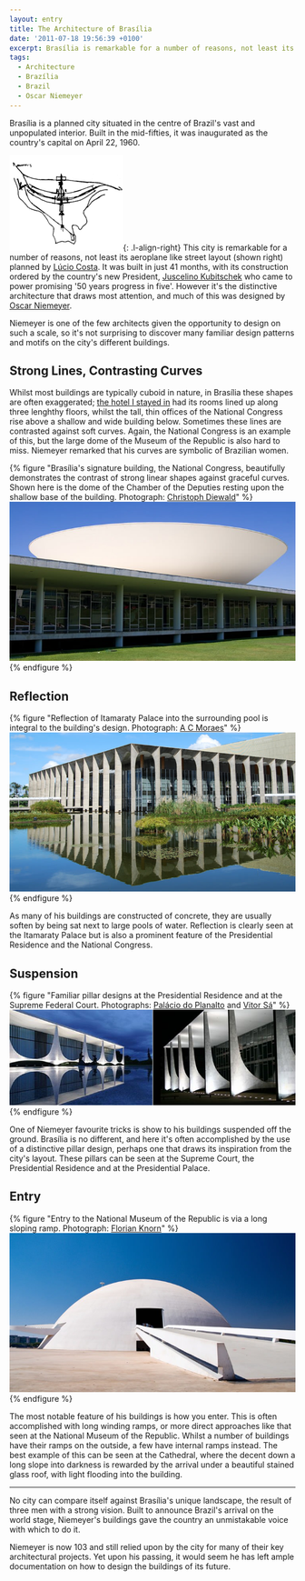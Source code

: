 ```yaml
---
layout: entry
title: The Architecture of Brasília
date: '2011-07-18 19:56:39 +0100'
excerpt: Brasília is remarkable for a number of reasons, not least its aeroplane like street layout planned by Lúcio Costa. However it's the distinctive architecture that draws most attention, and much of this was designed by Oscar Niemeyer. Few architects are given the opportunity to design on such a scale, so it's unsurprising that I recognised many familiar patterns and motifs appearing throughout the city's many different buildings.
tags:
  - Architecture
  - Brazília
  - Brazil
  - Oscar Niemeyer
---
```

Brasília is a planned city situated in the centre of Brazil's vast and unpopulated interior. Built in the mid-fifties, it was inaugurated as the country's capital on April 22, 1960.

![Sketched plan of Brasília](/assets/images/2011/07/brasilia_plan.png){: .l-align-right} This city is remarkable for a number of reasons, not least its aeroplane like street layout (shown right) planned by [Lúcio Costa][1]. It was built in just 41 months, with its construction ordered by the country's new President, [Juscelino Kubitschek][2] who came to power promising '50 years progress in five'. However it's the distinctive architecture that draws most attention, and much of this was designed by [Oscar Niemeyer][3].

Niemeyer is one of the few architects given the opportunity to design on such a scale, so it's not surprising to discover many familiar design patterns and motifs on the city's different buildings.

## Strong Lines, Contrasting Curves
Whilst most buildings are typically cuboid in nature, in Brasília these shapes are often exaggerated; [the hotel I stayed in][4] had its rooms lined up along three lenghthy floors, whilst the tall, thin offices of the National Congress rise above a shallow and wide building below. Sometimes these lines are contrasted against soft curves. Again, the National Congress is an example of this, but the large dome of the Museum of the Republic is also hard to miss. Niemeyer remarked that his curves are symbolic of Brazilian women.

{% figure "Brasília's signature building, the National Congress, beautifully demonstrates the contrast of strong linear shapes against graceful curves. Shown here is the dome of the Chamber of the Deputies resting upon the shallow base of the building. Photograph: [Christoph Diewald](https://www.flickr.com/photos/chris_diewald/2656782975/)" %}
![](/assets/images/2011/07/brasilia_lines.jpg)
{% endfigure %}

## Reflection
{% figure "Reflection of Itamaraty Palace into the surrounding pool is integral to the building's design. Photograph: [A C Moraes](https://www.flickr.com/photos/acmoraes/2488214984/)" %}
![](/assets/images/2011/07/brasilia_reflection.jpg)
{% endfigure %}

As many of his buildings are constructed of concrete, they are usually soften by being sat next to large pools of water. Reflection is clearly seen at the Itamaraty Palace but is also a prominent feature of the Presidential Residence and the National Congress.

## Suspension
{% figure "Familiar pillar designs at the Presidential Residence and at the Supreme Federal Court. Photographs: [Palácio do Planalto](http://info.planalto.gov.br/exec/inf_fotografiagrande.cfm?foto=05042006P00028) and [Vitor Sá](https://www.flickr.com/photos/19967853@N00/18391299/)" %}
![](/assets/images/2011/07/brasilia_suspension.jpg)
{% endfigure %}

One of Niemeyer favourite tricks is show to his buildings suspended off the ground. Brasília is no different, and here it's often accomplished by the use of a distinctive pillar design, perhaps one that draws its inspiration from the city's layout. These pillars can be seen at the Supreme Court, the Presidential Residence and at the Presidential Palace.

## Entry
{% figure "Entry to the National Museum of the Republic is via a long sloping ramp. Photograph: [Florian Knorn](https://www.flickr.com/photos/el_floz/1424610618/)" %}
![](/assets/images/2011/07/brasilia_entry.jpg)
{% endfigure %}

The most notable feature of his buildings is how you enter. This is often accomplished with long winding ramps, or more direct approaches like that seen at the National Museum of the Republic. Whilst a number of buildings have their ramps on the outside, a few have internal ramps instead. The best example of this can be seen at the Cathedral, where the decent down a long slope into darkness is rewarded by the arrival under a beautiful stained glass roof, with light flooding into the building.

* * *

No city can compare itself against Brasília's unique landscape, the result of three men with a strong vision. Built to announce Brazil's arrival on the world stage, Niemeyer's buildings gave the country an unmistakable voice with which to do it.

Niemeyer is now 103 and still relied upon by the city for many of their key architectural projects. Yet upon his passing, it would seem he has left ample documentation on how to design the buildings of its future.

[1]: http://en.wikipedia.org/wiki/Lucio_Costa
[2]: http://en.wikipedia.org/wiki/Juscelino_Kubitschek
[3]: http://en.wikipedia.org/wiki/Oscar_Niemeyer
[4]: /2011/03/brasilia_palace_hotel/
